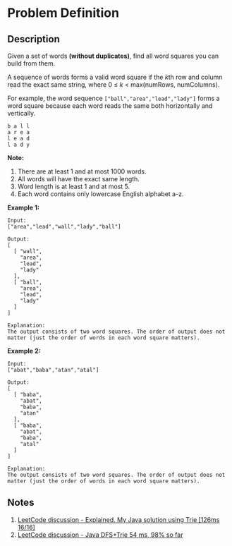 # Problem Definition

## Description

Given a set of words **(without duplicates)**, find all word squares you can build from them.

A sequence of words forms a valid word square if the *k*th row and column read the exact same string, where 0 ≤ *k* < max(numRows, numColumns).

For example, the word sequence `["ball","area","lead","lady"]` forms a word square because each word reads the same both horizontally and vertically.

```text
b a l l
a r e a
l e a d
l a d y
```

**Note:**

1. There are at least 1 and at most 1000 words.
2. All words will have the exact same length.
3. Word length is at least 1 and at most 5.
4. Each word contains only lowercase English alphabet a-z.

**Example 1:**

```text
Input:
["area","lead","wall","lady","ball"]

Output:
[
  [ "wall",
    "area",
    "lead",
    "lady"
  ],
  [ "ball",
    "area",
    "lead",
    "lady"
  ]
]

Explanation:
The output consists of two word squares. The order of output does not matter (just the order of words in each word square matters).
```

**Example 2:**

```text
Input:
["abat","baba","atan","atal"]

Output:
[
  [ "baba",
    "abat",
    "baba",
    "atan"
  ],
  [ "baba",
    "abat",
    "baba",
    "atal"
  ]
]

Explanation:
The output consists of two word squares. The order of output does not matter (just the order of words in each word square matters).
```

## Notes

1. [LeetCode discussion - Explained. My Java solution using Trie [126ms 16/16]](https://leetcode.com/explore/interview/card/google/62/recursion-4/370/discuss/91333/Explained.-My-Java-solution-using-Trie-126ms-1616)
1. [LeetCode discussion - Java DFS+Trie 54 ms, 98% so far](https://leetcode.com/explore/interview/card/google/62/recursion-4/370/discuss/91354/Java-DFS+Trie-54-ms-98-so-far)